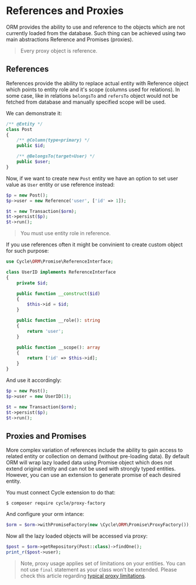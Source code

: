 # References and Proxies
ORM provides the ability to use and reference to the objects which are not currently loaded from the database. Such thing can be achieved
using two main abstractions Reference and Promises (proxies).

> Every proxy object is reference.

## References
References provide the ability to replace actual entity with Reference object which points to entity role and it's scope (columns used 
for relations). In some case, like in relations `belongsTo` and `refersTo` object would not be fetched from database and manually specified
scope will be used. 

We can demonstrate it:

```php
/** @Entity */
class Post
{
    /** @Column(type=primary) */
    public $id;

    /** @BelongsTo(target=User) */
    public $user;
}
```

Now, if we want to create new `Post` entity we have an option to set user value as `User` entity or use reference instead:

```php
$p = new Post();
$p->user = new Reference('user', ['id' => 1]);

$t = new Transaction($orm);
$t->persist($p);
$t->run();
```

> You must use entity role in reference.

If you use references often it might be convinient to create custom object for such purpose:

```php
use Cycle\ORM\Promise\ReferenceInterface;

class UserID implements ReferenceInterface
{
    private $id;

    public function __construct($id)
    {
        $this->id = $id;
    }

    public function __role(): string
    {
        return 'user';
    }

    public function __scope(): array
    {
        return ['id' => $this->id];
    }
}
```

And use it accordingly:

```php
$p = new Post();
$p->user = new UserID(1);

$t = new Transaction($orm);
$t->persist($p);
$t->run();
```

## Proxies and Promises
More complex variation of references include the ability to gain access to related entity or collection on demand
(without pre-loading data). By default ORM will wrap lazy loaded data using Promise object which does not extend original
entity and can not be used with strongly typed entities. However, you can use an extension to generate promise of each
desired entity.

You must connect Cycle extension to do that:

```
$ composer require cycle/proxy-factory
```

And configure your orm intance:

```php
$orm = $orm->withPromiseFactory(new \Cycle\ORM\Promise\ProxyFactory());
```

Now all the lazy loaded objects will be accessed via proxy:

```php
$post = $orm->getRepository(Post::class)->findOne();
print_r($post->user);
```

> Note, proxy usage applies set of limitations on your entities. You can not use `final` statement as your class won't be extended. 
Please check this article regarding [typical proxy limitations](https://www.doctrine-project.org/projects/doctrine-orm/en/2.6/reference/limitations-and-known-issues.html).
